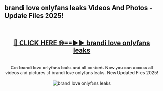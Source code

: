 <h2>brandi love onlyfans leaks Videos And Photos - Update Files 2025!</h2>
<br>
<div align="center">
<h2><a href="https://linkcuts.com/hfmhzwbr" rel="nofollow">🔴 CLICK HERE 🌐==►► brandi love onlyfans leaks</a></h2>
<br>
Get brandi love onlyfans leaks and all content. Now you can access all videos and pictures of brandi love onlyfans leaks. New Updated Files 2025!
<br>
<br>
<a href="https://linkcuts.com/hfmhzwbr" rel="nofollow" data-target="animated-image.originalLink"><img src="https://i.ibb.co.com/WyWwxjT/player-gif2.gif" alt="brandi love onlyfans leaks" style="max-width: 100%; display: inline-block;" data-target="animated-image.originalImage"></a>
</div>
<br>